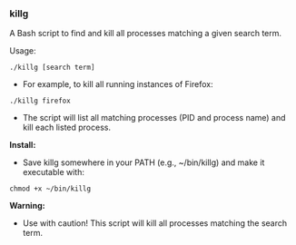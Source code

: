 ### killg

A  Bash script to find and kill all processes matching a given search term.

Usage:

```./killg [search term]```

- For example, to kill all running instances of Firefox:

```./killg firefox```

- The script will list all matching processes (PID and process name) and kill each listed process.

**Install:**

- Save killg somewhere in your PATH (e.g., ~/bin/killg) and make it executable with:

```chmod +x ~/bin/killg```

**Warning:**

- Use with caution! This script will kill all processes matching the search term.
